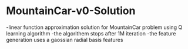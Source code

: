 # MountainCar-v0-Solution
-linear function approximation solution for MountainCar problem using Q learning algorithm
-the algorithem stops after 1M iteration
-the feature generation uses a gaossian radial basis features 
